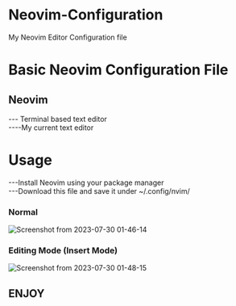 # Neovim-Configuration
My Neovim Editor Configuration file

# Basic Neovim Configuration File
## Neovim
--- Terminal based text editor <br>
----My current text editor

# Usage
---Install Neovim using your package manager <br>
---Download this file and save it under ~/.config/nvim/

### Normal
![Screenshot from 2023-07-30 01-46-14](https://github.com/Magpiny/Neovim-Configuration/assets/48335067/517e93f4-c6ce-4975-b352-5bf9ce15bee5)

### Editing Mode (Insert Mode)
![Screenshot from 2023-07-30 01-48-15](https://github.com/Magpiny/Neovim-Configuration/assets/48335067/2e14f732-5b73-4b89-8bbf-d87e7946842b)


## ENJOY
